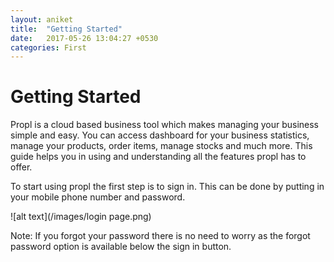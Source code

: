 ```yaml
---
layout: aniket
title:  "Getting Started"
date:   2017-05-26 13:04:27 +0530
categories: First
---
```


# Getting Started

Propl is a cloud based business tool which makes managing your business simple and easy. You can access dashboard for your business statistics, manage your products, order items, manage stocks and much more. This guide helps you in using and understanding all the features propl has to offer.

To start using propl the first step is to sign in. This can be done by putting in your mobile phone number and password.

![alt text](/images/login page.png)

Note: If you forgot your password there is no need to worry as the forgot password option is available below the sign in button.
